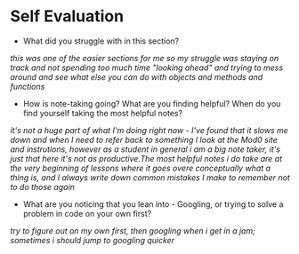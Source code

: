 # Self Evaluation

- What did you struggle with in this section?

*this was one of the easier sections for me so my struggle was staying on track and not spending too much time "looking ahead" and trying to mess around and see what else you can do with objects and methods and functions*

- How is note-taking going? What are you finding helpful? When do you find yourself taking the most helpful notes?

*it's not a huge part of what I'm doing right now - I've found that it slows me down and when I need to refer back to something I look at the Mod0 site and instrutions, however as a student in general i am a big note taker, it's just that here it's not as productive.The most helpful notes i do take are at the very beginning of lessons where it goes overe conceptually what a thing is, and I always write down common mistakes I make to remember not to do those again*

- What are you noticing that you lean into - Googling, or trying to solve a problem in code on your own first?

*try to figure out on my own first, then googling when i get in a jam; sometimes i should jump to googling quicker*
